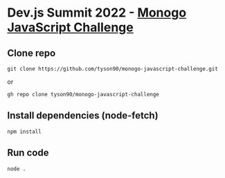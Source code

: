 # Dev.js Summit 2022 - [Monogo JavaScript Challenge](https://monogo.traffit.com/public/an/WnZjPQ==)

## Clone repo

```
git clone https://github.com/tyson90/monogo-javascript-challenge.git
```
or
```
gh repo clone tyson90/monogo-javascript-challenge
```

## Install dependencies (node-fetch)

```
npm install
```

## Run code

```
node .
```
